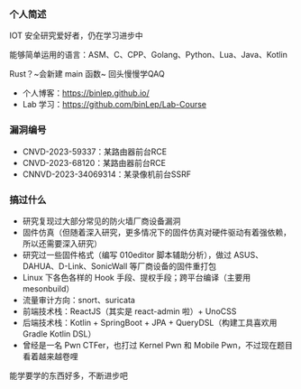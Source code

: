 ### 个人简述

IOT 安全研究爱好者，仍在学习进步中

能够简单运用的语言：ASM、C、CPP、Golang、Python、Lua、Java、Kotlin

Rust？~会新建 main 函数~ 回头慢慢学QAQ

- 个人博客：https://binlep.github.io/
- Lab 学习：https://github.com/binLep/Lab-Course

### 漏洞编号

- CNVD-2023-59337：某路由器前台RCE
- CNVD-2023-68120：某路由器前台RCE
- CNNVD-2023-34069314：某录像机前台SSRF

### 搞过什么

- 研究复现过大部分常见的防火墙厂商设备漏洞
- 固件仿真（但随着深入研究，更多情况下的固件仿真对硬件驱动有着强依赖，所以还需要深入研究）
- 研究过一些固件格式（编写 010editor 脚本辅助分析），做过 ASUS、DAHUA、D-Link、SonicWall 等厂商设备的固件重打包
- Linux 下各色各样的 Hook 手段、提权手段；跨平台编译（主要用 mesonbuild）
- 流量审计方向：snort、suricata
- 前端技术栈：ReactJS（其实是 react-admin 啦）+ UnoCSS
- 后端技术栈：Kotlin + SpringBoot + JPA + QueryDSL（构建工具喜欢用 Gradle Kotlin DSL）
- 曾经是一名 Pwn CTFer，也打过 Kernel Pwn 和 Mobile Pwn，不过现在题目看着越来越卷哩

能学要学的东西好多，不断进步吧
